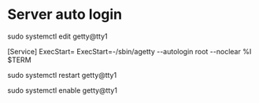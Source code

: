 # Server auto login

sudo systemctl edit getty@tty1

[Service]
ExecStart=
ExecStart=-/sbin/agetty --autologin root --noclear %I $TERM

sudo systemctl restart getty@tty1

sudo systemctl enable getty@tty1
